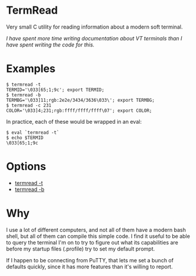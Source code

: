 # TermRead

Very small C utility for reading information about a modern soft terminal.

*I have spent more time writing documentation about VT terminals than I
have spent writing the code for this.*

# Examples

```
$ termread -t
TERMID='\033[65;1;9c'; export TERMID; 
$ termread -b
TERMBG='\033]11;rgb:2e2e/3434/3636\033\'; export TERMBG; 
$ termread -c 231
COLOR='\033]4;231;rgb:ffff/ffff/ffff\07'; export COLOR; 
```

In practice, each of these would be wrapped in an eval:

```
$ eval `termread -t`
$ echo $TERMID
\033[65;1;9c
```

# Options

* [termread -t](Dash-t.md)
* [termread -b](Dash-b.md)

# Why

I use a lot of different computers, and not all of them have a modern
bash shell, but all of them can compile this simple code.
I find it useful to be able to query the terminal I'm on to try to figure
out what its capabilities are before my startup files (.profile) try to
set my default prompt.

If I happen to be connecting from PuTTY, that lets me set a bunch of
defaults quickly, since it has more features than it's willing to report.
